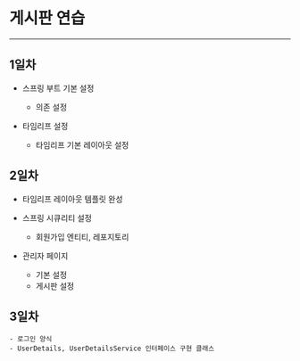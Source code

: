 # 게시판 연습
*** 
## 1일차
* 스프링 부트 기본 설정
  - 의존 설정

* 타임리프 설정
  - 타임리프 기본 레이아웃 설정
  
## 2일차
* 타임리프 레이아웃 템플릿 완성
* 스프링 시큐리티 설정
    - 회원가입 엔티티, 레포지토리

* 관리자 페이지
    - 기본 설정
    - 게시판 설정

## 3일차
    - 로그인 양식
    - UserDetails, UserDetailsService 인터페이스 구현 클래스
    